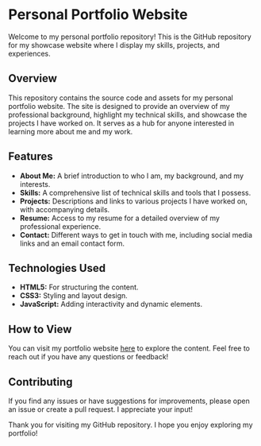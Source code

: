 # Personal Portfolio Website

Welcome to my personal portfolio repository! This is the GitHub repository for my showcase website where I display my skills, projects, and experiences.

## Overview

This repository contains the source code and assets for my personal portfolio website. The site is designed to provide an overview of my professional background, highlight my technical skills, and showcase the projects I have worked on. It serves as a hub for anyone interested in learning more about me and my work.

## Features

- **About Me:** A brief introduction to who I am, my background, and my interests.
- **Skills:** A comprehensive list of technical skills and tools that I possess.
- **Projects:** Descriptions and links to various projects I have worked on, with accompanying details.
- **Resume:** Access to my resume for a detailed overview of my professional experience.
- **Contact:** Different ways to get in touch with me, including social media links and an email contact form.

## Technologies Used

- **HTML5:** For structuring the content.
- **CSS3:** Styling and layout design.
- **JavaScript:** Adding interactivity and dynamic elements.

## How to View

You can visit my portfolio website [here](https://odiv.org/) to explore the content. Feel free to reach out if you have any questions or feedback!

## Contributing

If you find any issues or have suggestions for improvements, please open an issue or create a pull request. I appreciate your input!

Thank you for visiting my GitHub repository. I hope you enjoy exploring my portfolio!
